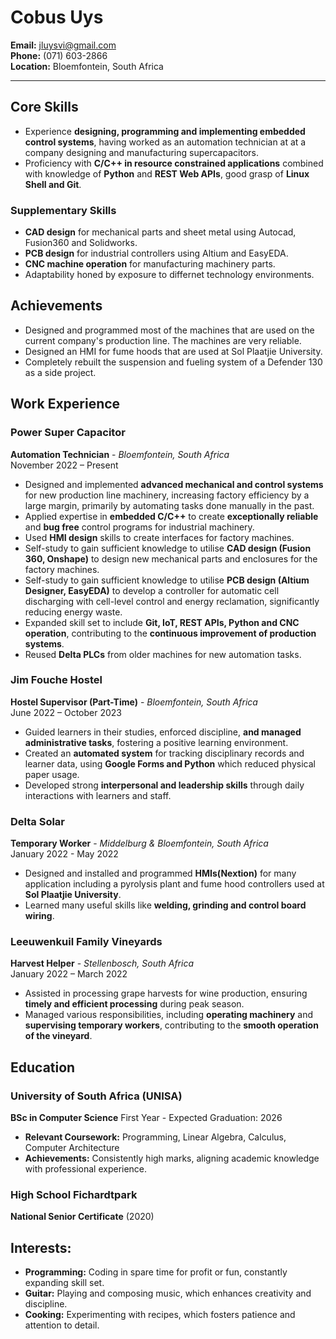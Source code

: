 # Cobus Uys
**Email:** jluysvi@gmail.com  
**Phone:** (071) 603-2866  
**Location:** Bloemfontein, South Africa

---
## Core Skills
- Experience **designing, programming and implementing embedded control systems**, having worked as an automation technician at at a company designing and manufacturing supercapacitors.
- Proficiency with **C/C++ in resource constrained applications** combined with knowledge of **Python** and **REST Web APIs**, good grasp of **Linux Shell and Git**.
### Supplementary Skills
- **CAD design** for mechanical parts and sheet metal using Autocad, Fusion360 and Solidworks.
- **PCB design** for industrial controllers using Altium and EasyEDA.
- **CNC machine operation** for manufacturing machinery parts.
- Adaptability honed by exposure to differnet technology environments.

## Achievements
- Designed and programmed most of the machines that are used on the current company's production line. The machines are very reliable.
- Designed an HMI for fume hoods that are used at Sol Plaatjie University.
- Completely rebuilt the suspension and fueling system of a Defender 130 as a side project.


## Work Experience

### Power Super Capacitor
**Automation Technician** - *Bloemfontein, South Africa*  
November 2022 – Present 
- Designed and implemented **advanced mechanical and control systems** for new production line machinery, increasing factory efficiency by a large margin, primarily by automating tasks done manually in the past.
- Applied expertise in **embedded C/C++** to create **exceptionally reliable** and **bug free** control programs for industrial machinery.
- Used **HMI design** skills to create interfaces for factory machines.
- Self-study to gain sufficient knowledge to utilise **CAD design (Fusion 360, Onshape)** to design new mechanical parts and enclosures for the factory machines.
- Self-study to gain sufficient knowledge to utilise **PCB design (Altium Designer, EasyEDA)** to develop a controller for automatic cell discharging with cell-level control and energy reclamation, significantly reducing energy waste.
- Expanded skill set to include **Git, IoT, REST APIs, Python and CNC operation**, contributing to the **continuous improvement of production systems**.
- Reused **Delta PLCs** from older machines for new automation tasks.

### Jim Fouche Hostel  
**Hostel Supervisor (Part-Time)** - *Bloemfontein, South Africa*  
June 2022 – October 2023 
- Guided learners in their studies, enforced discipline, **and managed administrative tasks**, fostering a positive learning environment.
- Created an **automated system** for tracking disciplinary records and learner data, using **Google Forms and Python** which reduced physical paper usage.
- Developed strong **interpersonal and leadership skills** through daily interactions with learners and staff.

### Delta Solar
**Temporary Worker** - *Middelburg & Bloemfontein, South Africa*  
January 2022 - May 2022  
- Designed and installed and programmed **HMIs(Nextion)** for many application including a pyrolysis plant and fume hood controllers used at **Sol Plaatjie University**.
- Learned many useful skills like **welding, grinding and control board wiring**.

### Leeuwenkuil Family Vineyards  
**Harvest Helper** - *Stellenbosch, South Africa*  
January 2022 – March 2022  
- Assisted in processing grape harvests for wine production, ensuring **timely and efficient processing** during peak season.
- Managed various responsibilities, including **operating machinery** and **supervising temporary workers**, contributing to the **smooth operation of the vineyard**.

## Education

### University of South Africa (UNISA)
**BSc in Computer Science** 
First Year - Expected Graduation: 2026  
- **Relevant Coursework:** Programming, Linear Algebra, Calculus, Computer Architecture
- **Achievements:** Consistently high marks, aligning academic knowledge with professional experience.
### High School Fichardtpark
**National Senior Certificate** (2020)

## Interests:
- **Programming:** Coding in spare time for profit or fun, constantly expanding skill set.
- **Guitar:** Playing and composing music, which enhances creativity and discipline.
- **Cooking:** Experimenting with recipes, which fosters patience and attention to detail.
